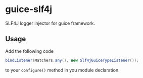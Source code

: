 # guice-slf4j

SLF4J logger injector for guice framework.

## Usage
Add the following code
```java
bindListener(Matchers.any(), new Slf4jGuiceTypeListener());
```
to your `configure()` method in you module declaration.